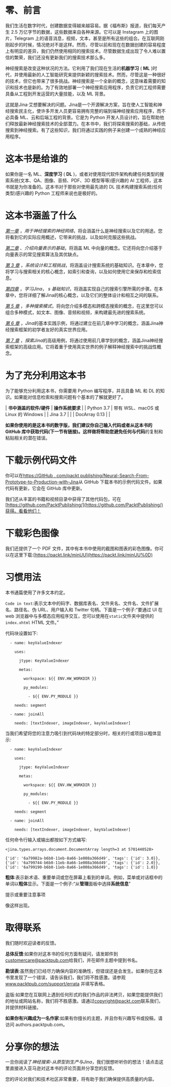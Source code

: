 

# 零、前言

我们生活在数字时代，创建数据变得越来越容易。据《福布斯》报道，我们每天产生 2.5 万亿字节的数据，这些数据来自各种来源。它可以是 Instagram 上的图片，Telegram 上的语音消息，视频，文本，甚至是所有这些的组合。在互联网刚刚起步的时候，情况绝对不是这样。然而，尽管以前和现在在数据创建的容易程度上有明显的差异，我们仍然使用相同的搜索技术。尽管数据生成出现了令人难以置信的繁荣，我们还没有更新我们的搜索技术那么多。

神经搜索是改变这种状况的方法。它利用了我们现在生活的**机器学习** ( **ML** )时代，并使用最新的人工智能研究来提供新颖的搜索技术。然而，尽管这是一种很好的技术，但它也带来了很多挑战。神经搜索是一个全新的概念，这意味着需要的知识和技术也是新的。为了有效地部署一个神经搜索应用程序，负责它的工程师需要具备从工程到开发运营的大量技能，以及 ML 背景。

这就是Jina·艾想要解决的问题。Jina是一个开源解决方案，旨在使人工智能和神经搜索民主化，使许多开发人员更容易拥有完整的端到端神经搜索应用程序，而不必具备 ML、云和后端工程的背景。它是为 Python 开发人员设计的，旨在帮助他们释放最新神经搜索技术的全部潜力。在本书中，我们将探索搜索的基础，从传统搜索到神经搜索。有了这些知识，我们将通过实践的例子来创建一个成熟的神经应用程序。

# 这本书是给谁的

如果你是一名 ML、**深度学习** ( **DL** )，或者对使用现代软件架构构建任何类型的搜索系统(文本、QA、图像、音频、PDF、3D 模型等等)感兴趣的 AI 工程师，这本书就是为你准备的。这本书对于那些对使用最先进的 DL 技术构建搜索系统(任何类型)感兴趣的 Python 工程师来说也是极好的。

# 这本书涵盖了什么

[*第一章*](B17488_01.xhtml#_idTextAnchor014) ，*用于神经搜索的神经网络*，将会涵盖什么是神经搜索以及它的用途。您将看到它的实际应用概述，它带来的挑战，以及如何克服这些挑战。

[*第二章*](B17488_02.xhtml#_idTextAnchor027) 、*介绍向量表示的基础*，将涵盖 ML 中向量的概念。它还将向您介绍基于向量表示的常见搜索算法及其优缺点。

[*第 3 章*](B17488_03.xhtml#_idTextAnchor044) ，*系统设计和工程挑战*，将涵盖设计搜索系统的基础知识。在本章中，您将学习与搜索相关的核心概念，如索引和查询，以及如何使用它来保存和检索信息。

[*第四章*](B17488_04.xhtml#_idTextAnchor054) ，*学习Jina*， *s 基础知识*，将涵盖实现自己的搜索引擎所需的步骤。在本章中，您将详细了解Jina的核心概念，以及它们的整体设计和相互之间的联系。

[*第 5 章*](B17488_05.xhtml#_idTextAnchor068) ，*多种搜索模式*，将向您介绍多模态和跨模态搜索的概念，在这里您可以组合多种模式，如文本、图像、音频和视频，来构建最先进的搜索系统。

[*第 6 章*](B17488_06.xhtml#_idTextAnchor085) ，*Jina*的基本实践示例，将通过建立在前几章中学习的概念，涵盖Jina神经搜索框架的初学者友好的真实世界应用。

[*第 7 章*](B17488_07.xhtml#_idTextAnchor101) ，*探索Jina*的高级用例，将通过使用前几章学到的概念，涵盖Jina神经搜索框架的高级应用。它将着重于使用真实世界的例子解释神经搜索中的挑战性概念。

# 为了充分利用这本书

为了能够充分利用这本书，你需要用 Python 编写程序，并且具备 ML 和 DL 的知识。如果能对信息检索和搜索问题有个基本的了解就更好了。

| **书中涵盖的软件/硬件** | **操作系统要求** |
| Python 3.7 | 带有 WSL、macOS 或 Linux 的 Windows |
| Jina 3.7 |  |
| DocArray 0.13 |  |

**如果你使用的是这本书的数字版，我们建议你自己输入代码或者从这本书的 GitHub 库中获取代码(下一节有链接)。这样做将帮助您避免任何与代码**的复制和粘贴相关的潜在错误。

# 下载示例代码文件

你可以在[https://GitHub . com/packt publishing/Neural-Search-From-Prototype-to-Production-with-Jina](https://github.com/PacktPublishing/Neural-Search-From-Prototype-to-Production-with-Jina)从 GitHub 下载本书的示例代码文件。如果代码有更新，它会在 GitHub 库中更新。

我们还从丰富的书籍和视频目录中获得了其他代码包，可在[https://github.com/PacktPublishing/](https://github.com/PacktPublishing/)获得。看看他们！

# 下载彩色图像

我们还提供了一个 PDF 文件，其中有本书中使用的截图和图表的彩色图像。你可以在这里下载:[https://packt.link/minUU](https://packt.link/minUU%0D)

# 习惯用法

本书通篇使用了许多文本约定。

`Code in text`:表示文本中的码字、数据库表名、文件夹名、文件名、文件扩展名、路径名、伪 URL、用户输入和 Twitter 句柄。下面是一个例子:“要通过 UI 在 web 浏览器中与多模态应用程序交互，您可以使用在`static`文件夹中提供的`index.xhtml` HTML 文件。”

代码块设置如下:

```
  - name: keyValueIndexer

    uses:

      jtype: KeyValueIndexer

      metas:

        workspace: ${{ ENV.HW_WORKDIR }}

        py_modules:

          - ${{ ENV.PY_MODULE }}

    needs: segment

  - name: joinAll

    needs: [textIndexer, imageIndexer, keyValueIndexer]
```

当我们希望将您的注意力吸引到代码块的特定部分时，相关的行或项目以粗体显示:

```
  - name: keyValueIndexer

    uses:

      jtype: KeyValueIndexer

      metas:

        workspace: ${{ ENV.HW_WORKDIR }}

        py_modules:

          - ${{ ENV.PY_MODULE }}

    needs: segment

  - name: joinAll

    needs: [textIndexer, imageIndexer, keyValueIndexer]
```

任何命令行输入或输出都按如下方式编写:

```
<jina.types.arrays.document.DocumentArray length=3 at 5701440528>

{'id': '6a79982a-b6b0-11eb-8a66-1e008a366d49', 'tags': {'id': 3.0}},
{'id': '6a799744-b6b0-11eb-8a66-1e008a366d49', 'tags': {'id': 2.0}},
{'id': '6a799190-b6b0-11eb-8a66-1e008a366d49', 'tags': {'id': 1.0}}
```

**粗体**:表示新术语、重要单词或您在屏幕上看到的单词。例如，菜单或对话框中的单词以**粗体**显示。下面是一个例子:“从**管理**面板中选择**系统信息**”

提示或重要注意事项

像这样出现。

# 取得联系

我们随时欢迎读者的反馈。

**总体反馈**:如果你对这本书的任何方面有疑问，请发邮件到[customercare@packtpub.com](https://customercare@packtpub.com)给我们，并在邮件主题中提到书名。

**勘误表**:虽然我们已经尽力确保内容的准确性，但错误还是会发生。如果你在这本书里发现了一个错误，请告诉我们，我们将不胜感激。请参观 www.packtpub.com/support/errata 并填写表格。

盗版:如果您在互联网上遇到任何形式的我们作品的非法拷贝，如果您能提供我们的地址或网站名称，我们将不胜感激。请通过[copyright@packt.com](https://copyright@packt.com)联系我们，并提供材料链接。

**如果你有兴趣成为一名作家**:如果有你擅长的主题，并且你有兴趣写书或投稿，请访问 authors.packtpub.com。

# 分享你的想法

一旦你阅读了*神经搜索-从原型到生产与Jina*，我们很想听听你的想法！请点击这里直接进入亚马逊对这本书的评论页面并分享您的反馈。

您的评论对我们和技术社区非常重要，将有助于我们确保提供高质量的内容。